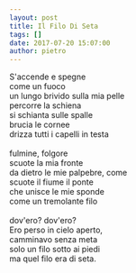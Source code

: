 ```yaml
---
layout: post
title: Il Filo Di Seta
tags: []
date: 2017-07-20 15:07:00
author: pietro
---
```

S'accende e spegne<br/>come un fuoco<br/>un lungo brivido sulla mia pelle<br/>percorre la schiena<br/>si schianta sulle spalle<br/>brucia le cornee<br/>drizza tutti i capelli in testa<br/><br/>fulmine, folgore<br/>scuote la mia fronte<br/>da dietro le mie palpebre, come<br/>scuote il fiume il ponte<br/>che unisce le mie sponde<br/>come un tremolante filo<br/><br/>dov'ero? dov'ero?<br/>Ero perso in cielo aperto,<br/>camminavo senza meta<br/>solo un filo sotto ai piedi<br/>ma quel filo era di seta.
